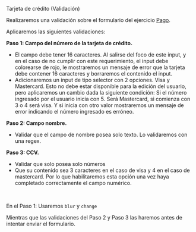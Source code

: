 Tarjeta de crédito (Validación)

Realizaremos una validación sobre el formulario del ejercicio [Pago](mumukiproject/mumuki-guia-html-ejercitacion-formularios/3).

Aplicaremos las siguientes validaciones:



**Paso 1: Campo del número de la tarjeta de crédito.**

- El campo debe tener 16 caracteres. Al salirse del foco de este input, y en el caso de no cumplir con este requerimiento, el input debe colorearse de rojo, le mostraremos un mensaje de error que la tarjeta debe contener 16 caracteres y borraremos el contenido el input.
- Adicionaremos un input de tipo selector con 2 opciones. Visa y Mastercard. Esto no debe estar disponible para la edición del usuario, pero aplicaremos un cambio dada la siguiente condición: Si el número ingresado por el usuario inicia con 5. Será Mastercard, si comienza con 3 o 4 será visa. Y si inicia con otro valor mostraremos un mensaje de error indicando el número ingresado es erróneo.

**Paso 2: Campo nombre.**

- Validar que el campo de nombre posea solo texto. Lo validaremos con una regex.

**Paso 3: CCV.**

- Validar que solo posea solo números
- Que su contenido sea 3 caracteres en el caso de visa y 4 en el caso de mastercard. Por lo que habilitaremos esta opción una vez haya completado correctamente el campo numérico.
<br>

En el Paso 1: Usaremos `blur` y `change`

Mientras que las validaciones del Paso 2 y Paso 3 las haremos antes de intentar enviar el formulario.

